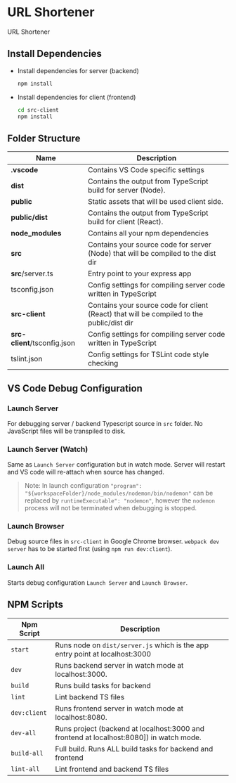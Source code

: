 # URL Shortener

URL Shortener

## Install Dependencies

- Install dependencies for server (backend)

  ```bash
  npm install
  ```

- Install dependencies for client (frontend)

  ```bash
  cd src-client
  npm install
  ```

## Folder Structure

| Name                         | Description                                                                               |
| ---------------------------- | ----------------------------------------------------------------------------------------- |
| **.vscode**                  | Contains VS Code specific settings                                                        |
| **dist**                     | Contains the output from TypeScript build for server (Node).                              |
| **public**                   | Static assets that will be used client side.                                              |
| **public/dist**              | Contains the output from TypeScript build for client (React).                             |
| **node_modules**             | Contains all your npm dependencies                                                        |
| **src**                      | Contains your source code for server (Node) that will be compiled to the dist dir         |
| **src**/server.ts            | Entry point to your express app                                                           |
| tsconfig.json                | Config settings for compiling server code written in TypeScript                           |
| **src-client**               | Contains your source code for client (React) that will be compiled to the public/dist dir |
| **src-client**/tsconfig.json | Config settings for compiling server code written in TypeScript                           |
| tslint.json                  | Config settings for TSLint code style checking                                            |

## VS Code Debug Configuration

### Launch Server

For debugging server / backend Typescript source in `src` folder. No JavaScript files will be transpiled to disk.

### Launch Server (Watch)

Same as `Launch Server` configuration but in watch mode. Server will restart and VS code will re-attach when source has changed.

> Note: In launch configuration `"program": "${workspaceFolder}/node_modules/nodemon/bin/nodemon"` can be replaced by `runtimeExecutable": "nodemon"`, however the `nodemon` process will not be terminated when debugging is stopped.

### Launch Browser

Debug source files in `src-client` in Google Chrome browser. `webpack dev server` has to be started first (using `npm run dev:client`).

### Launch All

Starts debug configuration `Launch Server` and `Launch Browser`.


## NPM Scripts

| Npm Script   | Description                                                                             |
| ------------ | --------------------------------------------------------------------------------------- |
| `start`      | Runs node on `dist/server.js` which is the app entry point at localhost:3000            |
| `dev`        | Runs backend server in watch mode at localhost:3000.                                    |
| `build`      | Runs build tasks for backend                                                            |
| `lint`       | Lint backend TS files                                                                   |
| `dev:client` | Runs frontend server in watch mode at localhost:8080.                                   |
| `dev-all`    | Runs project (backend at localhost:3000 and frontend at localhost:8080]) in watch mode. |
| `build-all`  | Full build. Runs ALL build tasks for backend and frontend                               |
| `lint-all`   | Lint frontend and backend TS files                                                      |
